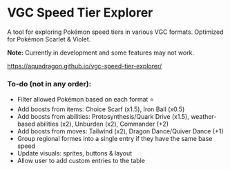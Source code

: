# VGC Speed Tier Explorer

A tool for exploring Pokémon speed tiers in various VGC formats. Optimized for Pokémon Scarlet & Violet.

**Note:** Currently in development and some features may not work.

https://aquadragon.github.io/vgc-speed-tier-explorer/

### To-do (not in any order):
- Filter allowed Pokémon based on each format ⭐
- Add boosts from items: Choice Scarf (x1.5), Iron Ball (x0.5)
- Add boosts from abilities: Protosynthesis/Quark Drive (x1.5), weather-based abilities (x2), Unburden (x2), Commander (+2)
- Add boosts from moves: Tailwind (x2), Dragon Dance/Quiver Dance (+1)
- Group regional formes into a single entry if they have the same base speed
- Update visuals: sprites, buttons & layout
- Allow user to add custom entries to the table
